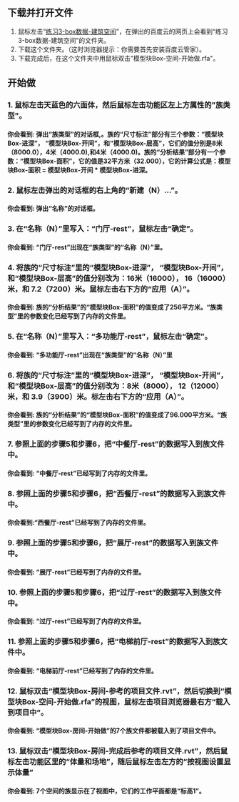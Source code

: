 ## 下载并打开文件

1. 鼠标左击“[练习3-box数据-建筑空间](http://pan.baidu.com/s/1dDYyyDN)”，在弹出的百度云的网页上会看到“练习3-box数据-建筑空间”的文件夹。
2. 下载这个文件夹。（这时浏览器提示：你需要首先安装百度云管家）。
3. 下载完成后，在这个文件夹中用鼠标双击"模型块Box-空间-开始做.rfa"。

## 开始做

### 1. 鼠标左击天蓝色的六面体，然后鼠标左击功能区左上方属性的"族类型"。

#### 你会看到: 弹出“族类型”的对话框,。族的“尺寸标注”部分有三个参数：“模型块Box-进深”， “模型块Box-开间”，和“模型块Box-层高”，它们的值分别是8米（8000.0），4米（4000.0),和4米（4000.0)。族的“分析结果”部分有一个参数：“模型块Box-面积”，它的值是32平方米（32.000），它的计算公式是：模型块Box-面积 = 模型块Box-开间 * 模型块Box-进深。

### 2. 鼠标左击弹出的对话框的右上角的“新建（N）...”。

#### 你会看到: 弹出“名称”的对话框。

### 3. 在“名称（N）”里写入：“门厅-rest”，鼠标左击“确定”。

#### 你会看到: “门厅-rest”出现在“族类型”的“名称（N）”里。

### 4. 将族的“尺寸标注”里的“模型块Box-进深”， “模型块Box-开间”，和“模型块Box-层高”的值分别改为：16米（16000）， 16（16000）米，和 7.2（7200）米。鼠标左击右下方的“应用（A）”。

#### 你会看到: 族的“分析结果”的“模型块Box-面积”的值变成了256平方米。“族类型”里的参数变化已经写到了内存的文件里。

### 5. 在“名称（N）”里写入：“多功能厅-rest”，鼠标左击“确定”。

#### 你会看到: “多功能厅-rest”出现在“族类型”的“名称（N）”里

### 6. 将族的“尺寸标注”里的“模型块Box-进深”， “模型块Box-开间”，和“模型块Box-层高”的值分别改为：8米（8000）， 12（12000）米，和 3.9（3900）米。标左击右下方的“应用（A）”。

#### 你会看到: 族的“分析结果”的“模型块Box-面积”的值变成了96.000平方米。“族类型”里的参数变化已经写到了内存的文件里。

### 7. 参照上面的步骤5和步骤6，把“中餐厅-rest”的数据写入到族文件中。

#### 你会看到: “中餐厅-rest”已经写到了内存的文件里。

### 8. 参照上面的步骤5和步骤6，把“西餐厅-rest”的数据写入到族文件中。

#### 你会看到:“西餐厅-rest”已经写到了内存的文件里。 

### 9. 参照上面的步骤5和步骤6，把“展厅-rest”的数据写入到族文件中。

#### 你会看到: “展厅-rest”已经写到了内存的文件里。

### 10. 参照上面的步骤5和步骤6，把“过厅-rest”的数据写入到族文件中。

#### 你会看到: “过厅-rest”已经写到了内存的文件里。

### 11. 参照上面的步骤5和步骤6，把“电梯前厅-rest”的数据写入到族文件中。

#### 你会看到: “电梯前厅-rest”已经写到了内存的文件里。

### 12. 鼠标双击“模型块Box-房间-参考的项目文件.rvt”，然后切换到“模型块Box-空间-开始做.rfa”的视图，鼠标左击项目浏览器最右方“载入到项目中”。

#### 你会看到: “模型块Box-房间-开始做”的7个族文件都被载入到了项目文件中。

### 13. 鼠标双击“模型块Box-房间-完成后参考的项目文件.rvt”，然后鼠标左击功能区里的“体量和场地”，随后鼠标左击左方的“按视图设置显示体量”

#### 你会看到: 7个空间的族显示在了视图中，它们的工作平面都是“标高1”。